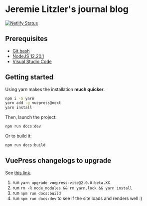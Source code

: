 # Jeremie Litzler's journal blog

[![Netlify Status](https://api.netlify.com/api/v1/badges/412ed131-8d39-49bb-836e-71570e87ad3d/deploy-status)](https://app.netlify.com/sites/journal-of-jeremiel/deploys)

## Prerequisites

- [Git bash](https://git-scm.com/downloads)
- [NodeJS 12.20.1](https://nodejs.org/en/blog/release/v12.20.1/)
- [Visual Studio Code](https://code.visualstudio.com/download)

## Getting started

Using yarn makes the installation **much quicker**.

```sh
npm i -G yarn
yarn add -g vuepress@next
yarn install
```

Then, launch the project:

```sh
npm run docs:dev
```

Or to build it:

```sh
npm run docs:build
```

## VuePress changelogs to upgrade

See [this link](https://github.com/vuepress/vuepress-next/blob/main/CHANGELOG.md).

1. run `yarn upgrade vuepress-vite@2.0.0-beta.XX`
2. run `rm -R node_modules && rm yarn.lock && yarn install`
3. run `npm run docs:build`
4. run `npm run docs:dev` to see if the site loads and renders well :)
